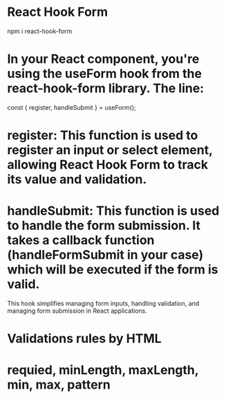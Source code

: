 # React Hook Form
 npm i react-hook-form


# In your React component, you're using the useForm hook from the react-hook-form library. The line:

const { register, handleSubmit } = useForm();

# register: This function is used to register an input or select element, allowing React Hook Form to track its value and validation.

# handleSubmit: This function is used to handle the form submission. It takes a callback function (handleFormSubmit in your case) which will be executed if the form is valid.

This hook simplifies managing form inputs, handling validation, and managing form submission in React applications.

# Validations rules by HTML
# requied, minLength, maxLength, min, max, pattern
